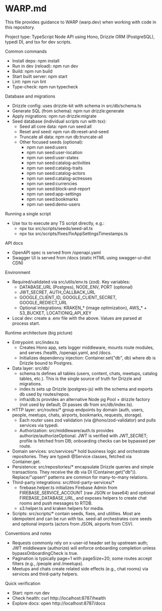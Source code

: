 # WARP.md

This file provides guidance to WARP (warp.dev) when working with code in this repository.

Project type: TypeScript Node API using Hono, Drizzle ORM (PostgreSQL), typedi DI, and tsx for dev scripts.

Common commands
- Install deps: npm install
- Run in dev (reload): npm run dev
- Build: npm run build
- Start built server: npm start
- Lint: npm run lint
- Type-check: npm run typecheck

Database and migrations
- Drizzle config: uses drizzle-kit with schema in src/db/schema.ts
- Generate SQL (from schema): npm run drizzle:generate
- Apply migrations: npm run drizzle:migrate
- Seed database (individual scripts run with tsx):
  - Seed all core data: npm run seed:all
  - Reset and seed: npm run db:reset-and-seed
  - Truncate all data: npm run db:truncate-all
  - Other focused seeds (optional):
    - npm run seed:users
    - npm run seed:user-location
    - npm run seed:user-states
    - npm run seed:catalog-activities
    - npm run seed:catalog-traits
    - npm run seed:catalog-actors
    - npm run seed:catalog-actresses
    - npm run seed:currencies
    - npm run seed:block-and-report
    - npm run seed:app-settings
    - npm run seed:bookmarks
    - npm run seed:demo-users

Running a single script
- Use tsx to execute any TS script directly, e.g.:
  - npx tsx src/scripts/seeds/seed-all.ts
  - npx tsx src/scripts/fixes/fixAppSettingsTimestamps.ts

API docs
- OpenAPI spec is served from /openapi.yaml
- Swagger UI is served from /docs (static HTML using swagger-ui-dist CDN)

Environment
- Required/validated via src/utils/env.ts (zod). Key variables:
  - DATABASE_URL (Postgres), NODE_ENV, PORT (optional)
  - JWT_SECRET, AUTH_CALLBACK_URL
  - GOOGLE_CLIENT_ID, GOOGLE_CLIENT_SECRET, GOOGLE_REDIECT_URL
  - Optional integrations: KRAKEN_* (image optimization), AWS_* + S3_BUCKET, LOCATIONIQ_API_KEY
- Local dev: create a .env file with the above. Values are parsed at process start.

Runtime architecture (big picture)
- Entrypoint: src/index.ts
  - Creates Hono app, sets logger middleware, mounts route modules, and serves /health, /openapi.yaml, and /docs.
  - Initializes dependency injection: Container.set("db", db) where db is Drizzle bound to Postgres.
- Data layer: src/db/
  - schema.ts defines all tables (users, content, chats, meetups, catalog tables, etc.). This is the single source of truth for Drizzle and migrations.
  - index.ts sets up Drizzle (postgres-js) with the schema and exports db used by routes/repos.
  - infra/db.ts provides an alternative Node pg Pool + drizzle factory (not used by default; DI passes db from src/db/index.ts).
- HTTP layer: src/routes/* group endpoints by domain (auth, users, people, meetups, chats, airports, bookmarks, requests, storage).
  - Each router uses zod validation (via @hono/zod-validator) and pulls services via typedi.
  - Authorization: src/middleware/auth.ts provides authorize/authorizeOptional. JWT is verified with JWT_SECRET; profile is fetched from DB; onboarding checks can be bypassed per route.
- Domain services: src/services/* hold business logic and orchestrate repositories. They are typedi @Service classes, fetched via Container.get.
- Persistence: src/repositories/* encapsulate Drizzle queries and simple transactions. They receive the db via DI (Container.get("db")). Replace/"upsert" patterns are common for many-to-many relations.
- Third-party integrations: src/third-party-services/*
  - firebase.helper.ts initializes Firebase Admin from FIREBASE_SERVICE_ACCOUNT (raw JSON or base64) and optional FIREBASE_DATABASE_URL, and exposes helpers to create chat rooms and push messages to RTDB.
  - s3.helper.ts and kraken helpers for media.
- Scripts: src/scripts/* contain seeds, fixes, and utilities. Most are idempotent and can be run with tsx. seed-all orchestrates core seeds and optional imports (actors from JSON, airports from CSV).

Conventions and notes
- Requests commonly rely on x-user-id header set by upstream auth; JWT middleware (authorize) will enforce onboarding completion unless bypassOnboardingCheck is true.
- Pagination is typically page=1 with pageSize=20; some routes accept filters (e.g., /people and /meetups).
- Meetups and chats create related side effects (e.g., chat rooms) via services and third-party helpers.

Quick verification
- Start: npm run dev
- Check health: curl http://localhost:8787/health
- Explore docs: open http://localhost:8787/docs

